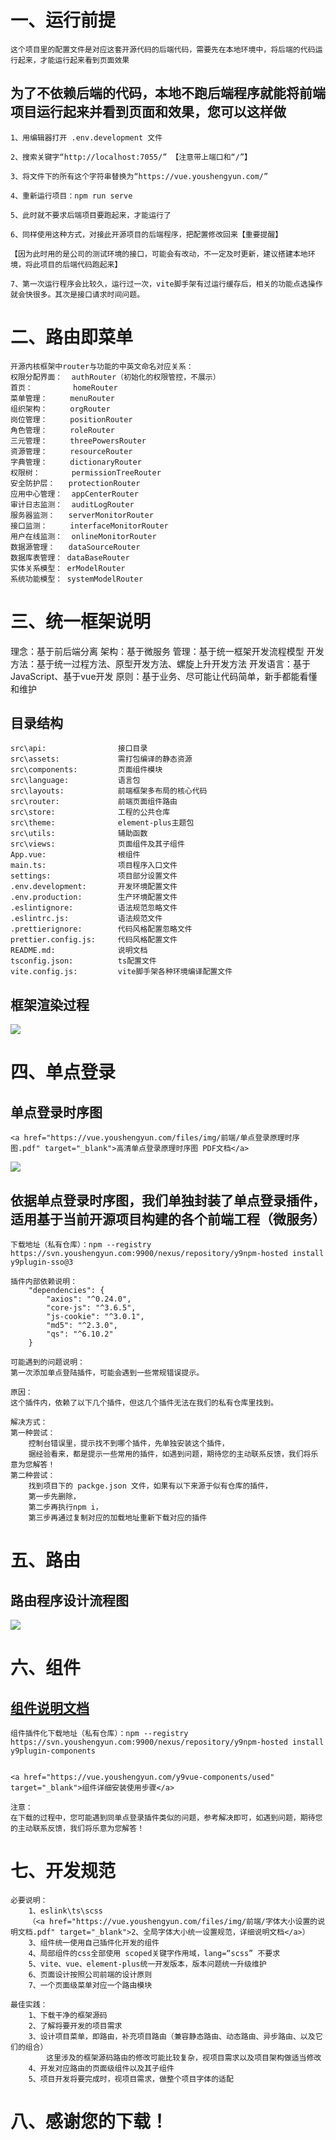 # 一、运行前提
```
这个项目里的配置文件是对应这套开源代码的后端代码，需要先在本地环境中，将后端的代码运行起来，才能运行起来看到页面效果
```
## 为了不依赖后端的代码，本地不跑后端程序就能将前端项目运行起来并看到页面和效果，您可以这样做
```
1、用编辑器打开 .env.development 文件

2、搜索关键字“http://localhost:7055/” 【注意带上端口和“/”】

3、将文件下的所有这个字符串替换为“https://vue.youshengyun.com/”

4、重新运行项目：npm run serve

5、此时就不要求后端项目要跑起来，才能运行了

6、同样使用这种方式，对接此开源项目的后端程序，把配置修改回来【重要提醒】

【因为此时用的是公司的测试环境的接口，可能会有改动，不一定及时更新，建议搭建本地环境，将此项目的后端代码跑起来】

7、第一次运行程序会比较久，运行过一次，vite脚手架有过运行缓存后，相关的功能点选操作就会快很多。其次是接口请求时间问题。
```

# 二、路由即菜单
```
开源内核框架中router与功能的中英文命名对应关系：
权限分配界面：  authRouter（初始化的权限管控，不展示）
首页：         homeRouter
菜单管理：     menuRouter
组织架构：     orgRouter
岗位管理：     positionRouter
角色管理：     roleRouter
三元管理：     threePowersRouter
资源管理：     resourceRouter
字典管理：     dictionaryRouter
权限树：       permissionTreeRouter
安全防护层：   protectionRouter
应用中心管理：  appCenterRouter
审计日志监测：  auditLogRouter
服务器监测：   serverMonitorRouter
接口监测：     interfaceMonitorRouter
用户在线监测：  onlineMonitorRouter
数据源管理：   dataSourceRouter
数据库表管理： dataBaseRouter
实体关系模型： erModelRouter
系统功能模型： systemModelRouter
```

# 三、统一框架说明
理念：基于前后端分离
架构：基于微服务
管理：基于统一框架开发流程模型
开发方法：基于统一过程方法、原型开发方法、螺旋上升开发方法
开发语言：基于JavaScript、基于vue开发
原则：基于业务、尽可能让代码简单，新手都能看懂和维护

## 目录结构
```
src\api:                接口目录
src\assets:             需打包编译的静态资源
src\components:         页面组件模块
src\language:           语言包
src\layouts:            前端框架多布局的核心代码
src\router:             前端页面组件路由
src\store:              工程的公共仓库
src\theme:              element-plus主题包
src\utils:              辅助函数
src\views:              页面组件及其子组件
App.vue:                根组件
main.ts:                项目程序入口文件
settings:               项目部分设置文件
.env.development:       开发环境配置文件
.env.production:        生产环境配置文件
.eslintignore:          语法规范忽略文件
.eslintrc.js:           语法规范文件
.prettierignore:        代码风格配置忽略文件
prettier.config.js:     代码风格配置文件
README.md:              说明文档
tsconfig.json:          ts配置文件
vite.config.js:         vite脚手架各种环境编译配置文件
```

## 框架渲染过程
 <img src="https://vue.youshengyun.com/files/img/前端/框架渲染过程.png">

# 四、单点登录
## 单点登录时序图
```
<a href="https://vue.youshengyun.com/files/img/前端/单点登录原理时序图.pdf" target="_blank">高清单点登录原理时序图 PDF文档</a>
```
<img src="https://vue.youshengyun.com/files/img/前端/单点登录时序图.png">

## 依据单点登录时序图，我们单独封装了单点登录插件，适用基于当前开源项目构建的各个前端工程（微服务）
```
下载地址（私有仓库）：npm --registry https://svn.youshengyun.com:9900/nexus/repository/y9npm-hosted install y9plugin-sso@3

插件内部依赖说明：
    "dependencies": {
        "axios": "^0.24.0",
        "core-js": "^3.6.5",
        "js-cookie": "^3.0.1",
        "md5": "^2.3.0",
        "qs": "^6.10.2"
    }  

可能遇到的问题说明：
第一次添加单点登陆插件，可能会遇到一些常规错误提示。

原因：
这个插件内，依赖了以下几个插件，但这几个插件无法在我们的私有仓库里找到。

解决方式：
第一种尝试：
    控制台错误里，提示找不到哪个插件，先单独安装这个插件，
    据经验看来，都是提示一些常用的插件，如遇到问题，期待您的主动联系反馈，我们将乐意为您解答！
第二种尝试：
    找到项目下的 packge.json 文件，如果有以下来源于似有仓库的插件，
    第一步先删除，
    第二步再执行npm i，
    第三步再通过复制对应的加载地址重新下载对应的插件
```

# 五、路由
## 路由程序设计流程图
<img src="https://vue.youshengyun.com/files/img/前端/路由程序设计流程图.png">

# 六、组件
## <a href="vue.youshengyun.com/y9vue-components/" target="_blank">组件说明文档</a>
```
组件插件化下载地址（私有仓库）：npm --registry https://svn.youshengyun.com:9900/nexus/repository/y9npm-hosted install y9plugin-components


<a href="https://vue.youshengyun.com/y9vue-components/used" target="_blank">组件详细安装使用步骤</a>

注意：
在下载的过程中，您可能遇到同单点登录插件类似的问题，参考解决即可，如遇到问题，期待您的主动联系反馈，我们将乐意为您解答！
```

# 七、开发规范
```
必要说明：
    1、eslink\ts\scss
    （<a href="https://vue.youshengyun.com/files/img/前端/字体大小设置的说明文档.pdf" target="_blank">2、全局字体大小统一设置规范，详细说明文档</a>）
    3、组件统一使用自己插件化开发的组件
    4、局部组件的css全部使用 scoped关键字作用域，lang=“scss” 不要求
    5、vite、vue、element-plus统一开发版本，版本问题统一升级维护
    6、页面设计按照公司前端的设计原则
    7、一个页面级菜单对应一个路由模块

最佳实践：
    1、下载干净的框架源码
    2、了解将要开发的项目需求
    3、设计项目菜单，即路由，补充项目路由（兼容静态路由、动态路由、异步路由、以及它们的组合）
        这里涉及的框架源码路由的修改可能比较复杂，视项目需求以及项目架构做适当修改
    4、开发对应路由的页面级组件以及其子组件
    5、项目开发将要完成时，视项目需求，做整个项目字体的适配
```

# 八、感谢您的下载！